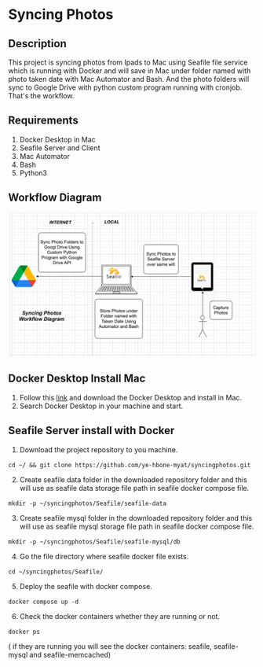 # Syncing Photos

Description
-----------
This project is syncing photos from Ipads to Mac using Seafile file service which is running with Docker and will save in Mac under folder named with photo taken date with Mac Automator and Bash. And the photo folders will sync to Google Drive with python custom program running with cronjob. That's the workflow.

Requirements
-----------
1. Docker Desktop in Mac
2. Seafile Server and Client
3. Mac Automator
4. Bash
5. Python3

Workflow Diagram
----------------
![Syncing Photos Workflow Diagram](https://github.com/ye-hbone-myat/syncingphotos/blob/cbee168cb7f8f264dc28cc93d23e449bc7dfbb0b/Images/Screen%20Shot%202021-11-28%20at%203.05.23%20AM.png)

Docker Desktop Install Mac
--------------------------
1. Follow this [link](https://hub.docker.com/editions/community/docker-ce-desktop-mac) and download the Docker Desktop and install in Mac.
2. Search Docker Desktop in your machine and start.

Seafile Server install with Docker
---------------------------
1. Download the project repository to you machine.
```console
cd ~/ && git clone https://github.com/ye-hbone-myat/syncingphotos.git
```

2. Create seafile data folder in the downloaded repository folder and this will use as seafile data storage file path in seafile docker compose file.
```console 
mkdir -p ~/syncingphotos/Seafile/seafile-data
```

3. Create seafile mysql folder in the downloaded repository folder and this will use as seafile mysql storage file path in seafile docker compose file.
```console 
mkdir -p ~/syncingphotos/Seafile/seafile-mysql/db
```
4. Go the file directory where seafile docker file exists.
```console
cd ~/syncingphotos/Seafile/
```

5. Deploy the seafile with docker compose.
```console 
docker compose up -d
```

6. Check the docker containers whether they are running or not.
```console 
docker ps
```
( if they are running you will see the docker containers: seafile, seafile-mysql and seafile-memcached)

